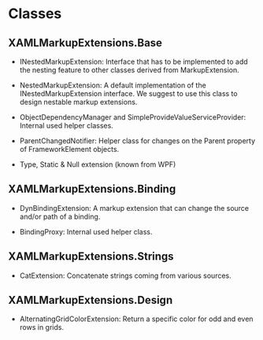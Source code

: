 # Classes

## XAMLMarkupExtensions.Base

* INestedMarkupExtension:
  Interface that has to be implemented to add the nesting feature to other classes derived from MarkupExtension.

* NestedMarkupExtension:
  A default implementation of the INestedMarkupExtension interface. We suggest to use this class to design nestable markup extensions.

* ObjectDependencyManager and SimpleProvideValueServiceProvider:
  Internal used helper classes.

* ParentChangedNotifier:
  Helper class for changes on the Parent property of FrameworkElement objects.
  
* Type, Static & Null extension (known from WPF)

## XAMLMarkupExtensions.Binding

* DynBindingExtension:
  A markup extension that can change the source and/or path of a binding.

* BindingProxy:
  Internal used helper class.

## XAMLMarkupExtensions.Strings

* CatExtension:
  Concatenate strings coming from various sources.

## XAMLMarkupExtensions.Design

* AlternatingGridColorExtension:
  Return a specific color for odd and even rows in grids.